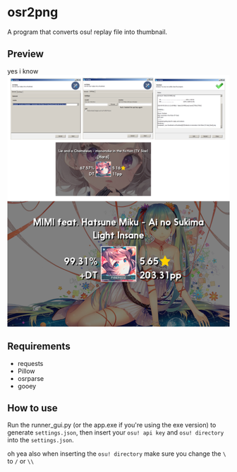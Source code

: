 # osr2png
A program that converts osu! replay file into thumbnail.

## Preview
yes i know 
![ae](data/bad.png)
![ae](data/prev.png)

## Requirements
* requests
* Pillow
* osrparse
* gooey

## How to use
Run the runner_gui.py (or the app.exe if you're using the exe version) to generate `settings.json`, then insert your `osu! api key` and `osu! directory` into the `settings.json`.

oh yea also when inserting the `osu! directory` make sure you change the `\` to `/` or `\\`
